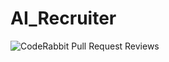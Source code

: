 # AI_Recruiter

![CodeRabbit Pull Request Reviews](https://img.shields.io/coderabbit/prs/github/kishan20-00/AI_Recruiter?utm_source=oss&utm_medium=github&utm_campaign=kishan20-00%2FAI_Recruiter&labelColor=171717&color=FF570A&link=https%3A%2F%2Fcoderabbit.ai&label=CodeRabbit+Reviews)